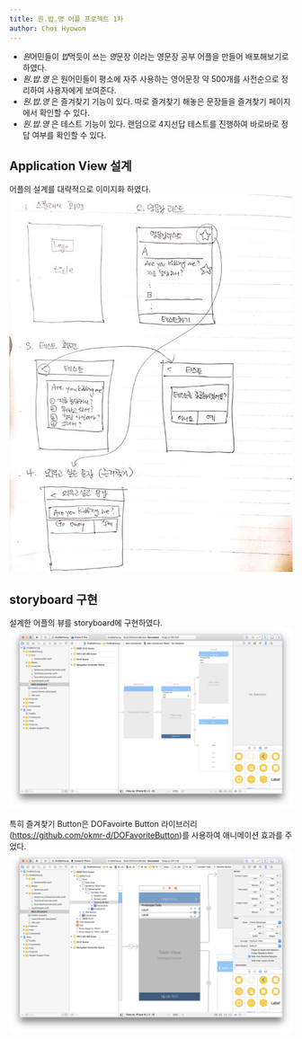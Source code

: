 ```yaml
---
title: 원.밥.영 어플 프로젝트 1차 
author: Choi Hyowon
---
```

* *원*어민들이 *밥*먹듯이 쓰는 *영*문장 이라는 영문장 공부 어플을 만들어 배포해보기로 하였다.
 * *원.밥.영* 은 원어민들이 평소에 자주 사용하는 영어문장 약 500개를 사전순으로 정리하여 사용자에게 보여준다.
 * *원.밥.영* 은 즐겨찾기 기능이 있다. 따로 즐겨찾기 해놓은 문장들을 즐겨찾기 페이지에서 확인할 수 있다.
 * *원.밥.영* 은 테스트 기능이 있다.  랜덤으로 4지선답 테스트를 진행하여 바로바로 정답 여부를 확인할 수 있다.

## Application View 설계
어플의 설계를 대략적으로 이미지화 하였다.
![Image](/images/OneBobYoung_architecture.jpeg)

## storyboard 구현
설계한 어플의 뷰를 storyboard에 구현하였다.
![Image](/images/OneBobYoung_storyboard.png)

특히 즐겨찾기 Button은 DOFavoirte Button 라이브러리(https://github.com/okmr-d/DOFavoriteButton)를 사용하여 애니메이션 효과를 주었다.
![Image](/images/OneBobYoung_DOFavoirteButton_storyboard.png)